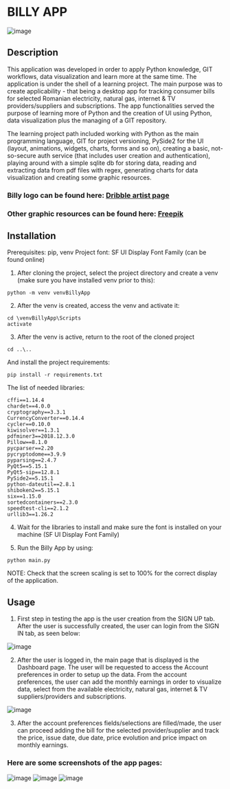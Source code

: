 # BILLY APP

![image](https://user-images.githubusercontent.com/24440993/107157078-c5363700-698a-11eb-812b-06a67eef98c6.png)

## Description
This application was developed in order to apply Python knowledge, GIT workflows, data visualization and learn more at the same time. The application is under the shell of a learning project.
The main purpose was to create applicability - that being a desktop app for tracking consumer bills for selected Romanian electricity, natural gas, internet & TV providers/suppliers and subscriptions. The app functionalities served the purpose of learning more of Python and the creation of UI using Python, data visualization plus the managing of a GIT repository.

The learning project path included working with Python as the main programming language, GIT for project versioning, PySide2 for the UI (layout, animations, widgets, charts, forms and so on), creating a basic, not-so-secure auth service (that includes user creation and authentication), playing around with a simple sqlite db for storing data, reading and extracting data from pdf files with regex, generating charts for data visualization and creating some graphic resources.

### Billy logo can be found here: [Dribble artist page](https://dribbble.com/shots/5832071-B-Paper-Sheet)

### Other graphic resources can be found here: [Freepik](https://www.freepik.com/)

## Installation

Prerequisites: pip, venv
Project font: SF UI Display Font Family (can be found online)

1. After cloning the project, select the project directory and create a venv (make sure you have installed venv prior to this):
```
python -m venv venvBillyApp
```
2. After the venv is created, access the venv and activate it:
```
cd \venvBillyApp\Scripts
activate
```
3. After the venv is active, return to the root of the cloned project
```
cd ..\..
```
And install the project requirements:
```
pip install -r requirements.txt
```

The list of needed libraries:
```
cffi==1.14.4
chardet==4.0.0
cryptography==3.3.1
CurrencyConverter==0.14.4
cycler==0.10.0
kiwisolver==1.3.1
pdfminer3==2018.12.3.0
Pillow==8.1.0
pycparser==2.20
pycryptodome==3.9.9
pyparsing==2.4.7
PyQt5==5.15.1
PyQt5-sip==12.8.1
PySide2==5.15.1
python-dateutil==2.8.1
shiboken2==5.15.1
six==1.15.0
sortedcontainers==2.3.0
speedtest-cli==2.1.2
urllib3==1.26.2
```
4. Wait for the libraries to install and make sure the font is installed on your machine (SF UI Display Font Family)

5. Run the Billy App by using:
```
python main.py
```
NOTE: Check that the screen scaling is set to 100% for the correct display of the application.

## Usage

1. First step in testing the app is the user creation from the SIGN UP tab. After the user is successfully created, the user can login from the SIGN IN tab, as seen below:

![image](https://user-images.githubusercontent.com/24440993/107157681-1693f580-698e-11eb-9259-6dd2dbe2386f.png)

2. After the user is logged in, the main page that is displayed is the Dashboard page. The user will be requested to access the Account preferences in order to setup up the data.
From the account preferences, the user can add the monthly earnings in order to visualize data, select from the available electricity, natural gas, internet & TV suppliers/providers and subscriptions.

![image](https://user-images.githubusercontent.com/24440993/107157781-b6518380-698e-11eb-91ac-fdb65a271d22.png)

3. After the account preferences fields/selections are filled/made, the user can proceed adding the bill for the selected provider/supplier and track the price, issue date, due date, price evolution and price impact on monthly earnings.



### Here are some screenshots of the app pages:
![image](https://user-images.githubusercontent.com/24440993/107280996-c25a4580-6a61-11eb-97de-d409ba167b96.png)
![image](https://user-images.githubusercontent.com/24440993/107280867-9048e380-6a61-11eb-8f6e-904566821904.png)
![image](https://user-images.githubusercontent.com/24440993/107280968-b8384700-6a61-11eb-8b54-23514f0ed958.png)

